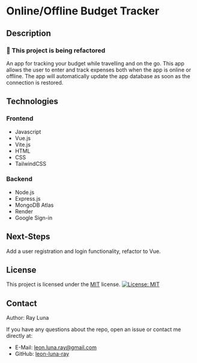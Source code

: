 
# Online/Offline Budget Tracker

  ## Description
  ### 🚧 This project is being refactored
  An app for tracking your budget while travelling and on the go. This app allows the user to enter and track expenses both when the app is online or offline. The app will automatically update the app database as soon as the connection is restored.

  ## Technologies
  ### Frontend
  - Javascript
  - Vue.js
  - Vite.js
  - HTML
  - CSS
  - TailwindCSS

  ### Backend
  - Node.js
  - Express.js
  - MongoDB Atlas
  - Render
  - Google Sign-in

  ## Next-Steps

  Add a user registration and login functionality, refactor to Vue.

  ## License

  This project is licensed under the [MIT](https://opensource.org/licenses/MIT) license.
  [![License: MIT](https://img.shields.io/badge/License-MIT-yellow.svg)](https://opensource.org/licenses/MIT)

  ## Contact

  Author: Ray Luna

  If you have any questions about the repo, open an issue or contact me directly at:
  - E-Mail: leon.luna.ray@gmail.com
  - GitHub: [leon-luna-ray](https://github.com/leon-luna-ray)


